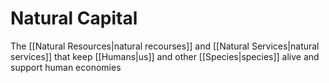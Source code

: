 # Natural Capital

The [[Natural Resources|natural recourses]] and [[Natural Services|natural services]] that keep [[Humans|us]] and other [[Species|species]] alive and support human economies
